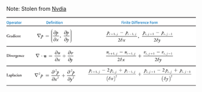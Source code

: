 Note: Stolen from [Nvdia](http://developer.download.nvidia.com/books/HTML/gpugems/gpugems_ch38.html)

![alt text][logo]

[logo]: ./Operators.jpeg "Logo Title Text 2"